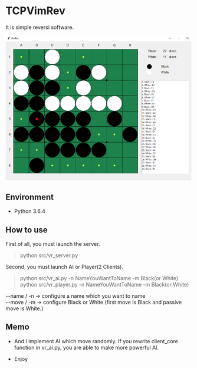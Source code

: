 # TCPVimRev
It is simple reversi software.  

![GUI](https://github.com/Vimmer-Yamagen/TCPVimRev/blob/pics/TCPVimRev_gui.png)

## Environment

+ Python 3.6.4  

## How to use  

First of all, you must launch the server.  
> python src/vr_server.py  

Second, you must launch AI or Player(2 Clients).  
> python src/vr_ai.py -n NameYouWantToName -m Black(or White)  
> python src/vr_player.py -n NameYouWantToName -m Black(or White)  

--name / -n -> configure a name which you want to name  
--move / -m -> configure Black or White (first move is Black and passive move is White.)  

## Memo  
+ And I implement AI which move randomly. If you rewrite client_core function in vr_ai.py, you are able to make more powerful AI.  

+ Enjoy  